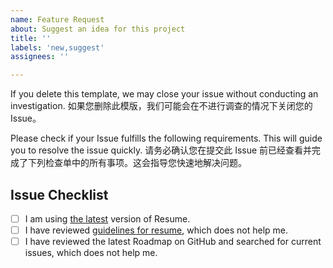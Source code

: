 ```yaml
---
name: Feature Request
about: Suggest an idea for this project
title: ''
labels: 'new,suggest'
assignees: ''

---
```


If you delete this template, we may close your issue without conducting an investigation.
如果您删除此模版，我们可能会在不进行调查的情况下关闭您的 Issue。

Please check if your Issue fulfills the following requirements. This will guide you to resolve the issue quickly.
请务必确认您在提交此 Issue 前已经查看并完成了下列检查单中的所有事项。这会指导您快速地解决问题。

## Issue Checklist <!-- 我确认我已经查看了 -->
<!-- Change [ ] to [x] to select (将 [ ] 换成 [x] 来选择) -->

- [ ] I am using [the latest](https://github.com/xaoxuu/hexo-theme-resume/releases/latest) version of Resume.
- [ ] I have reviewed [guidelines for resume](https://resume.js.org), which does not help me.
- [ ] I have reviewed the latest Roadmap on GitHub and searched for current issues, which does not help me.
